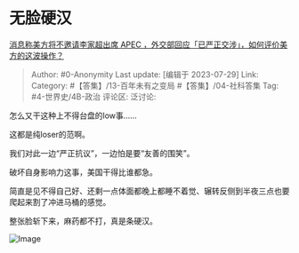 # 无脸硬汉
[消息称美方将不邀请李家超出席 APEC ，外交部回应「已严正交涉」，如何评价美方的这波操作？](https://www.zhihu.com/question/614509852/answer/3140195272)

> Author: #0-Anonymity
> Last update: [编辑于 2023-07-29]
> Link:
> Category: #【答集】/13-百年未有之变局 #【答集】/04-社科答集
> Tag: #4-世界史/4B-政治
> 评论区:
> 泛讨论:

怎么又干这种上不得台盘的low事……

这都是纯loser的范啊。

我们对此一边“严正抗议”，一边怕是要“友善的围笑”。

破坏自身影响力这事，美国干得比谁都急。

简直是见不得自己好、还剩一点体面都晚上都睡不着觉、辗转反侧到半夜三点也要爬起来割了冲进马桶的感觉。

整张脸斩下来，麻药都不打，真是条硬汉。

![Image](https://picx.zhimg.com/50/v2-dac4c80ef296c984319a9613a53b55a9_720w.jpg?source=1940ef5c)
